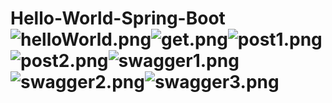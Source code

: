 # Hello-World-Spring-Boot![helloWorld.png](..%2F..%2FDocuments%2FhelloWorld.png)![get.png](..%2F..%2FDocuments%2Fget.png)![post1.png](..%2F..%2FDocuments%2Fpost1.png)![post2.png](..%2F..%2FDocuments%2Fpost2.png)![swagger1.png](..%2F..%2FDocuments%2Fswagger1.png)![swagger2.png](..%2F..%2FDocuments%2Fswagger2.png)![swagger3.png](..%2F..%2FDocuments%2Fswagger3.png)